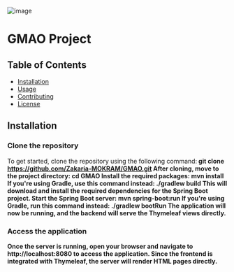 ![image](https://github.com/user-attachments/assets/12d5b00e-39e1-4210-a36a-4b8db8be12dc)


# GMAO Project

## Table of Contents
- [Installation](#installation)
- [Usage](#usage)
- [Contributing](#contributing)
- [License](#license)

## Installation

### Clone the repository
To get started, clone the repository using the following command:<b>
git clone https://github.com/Zakaria-MOKRAM/GMAO.git
After cloning, move to the project directory:
cd GMAO
Install the required packages:
mvn install
If you're using Gradle, use this command instead:
./gradlew build
This will download and install the required dependencies for the Spring Boot project.
Start the Spring Boot server:
mvn spring-boot:run
If you're using Gradle, run this command instead:
./gradlew bootRun
The application will now be running, and the backend will serve the Thymeleaf views directly.
### Access the application
Once the server is running, open your browser and navigate to http://localhost:8080 to access the application. Since the frontend is integrated with Thymeleaf, the server will render HTML pages directly.

